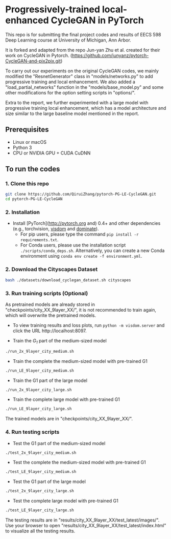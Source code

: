 # Progressively-trained local-enhanced CycleGAN in PyTorch

This repo is for submitting the final project codes and results of EECS 598 Deep Learning course at University of Michigan, Ann Arbor.

It is forked and adapted from the repo Jun-yan Zhu et al. created for their work on CycleGAN in Pytorch. (https://github.com/junyanz/pytorch-CycleGAN-and-pix2pix.git) 

To carry out our experiments on the original CycleGAN codes, we mainly modified the "ResnetGenerator" class in "models/networks.py" to add progressive training and local enhancement. We also added a "load_partial_networks" function in the "models/base_model.py" and some other modifications for the option setting scripts in "options/". 

Extra to the report, we further experimented with a large model with progressive training local enhancement, which has a model architecture and size similar to the large baseline model mentioned in the report.

## Prerequisites
- Linux or macOS
- Python 3
- CPU or NVIDIA GPU + CUDA CuDNN

## To run the codes
### 1. Clone this repo
```bash
git clone https://github.com/QiruiZhang/pytorch-PG-LE-CycleGAN.git
cd pytorch-PG-LE-CycleGAN
```

### 2. Installation
- Install [PyTorch](http://pytorch.org and) 0.4+ and other dependencies (e.g., torchvision, [visdom](https://github.com/facebookresearch/visdom) and [dominate](https://github.com/Knio/dominate)).
  - For pip users, please type the command `pip install -r requirements.txt`.
  - For Conda users, please use the installation script `./scripts/conda_deps.sh`. Alternatively, you can create a new Conda environment using `conda env create -f environment.yml`.
  
### 2. Download the Cityscapes Dataset
```bash
bash ./datasets/download_cyclegan_dataset.sh cityscapes
```

### 3. Run training scripts (Optional)
As pretrained models are already stored in "checkpoints/city_XX_9layer_XX/", it is not recommended to train again, which will overwrite the pretrained models.

- To view training results and loss plots, run `python -m visdom.server` and click the URL http://localhost:8097.

- Train the <i>G<sub>1</sub></i> part of the medium-sized model 
```bash
./run_2x_9layer_city_medium.sh
```
- Train the complete the medium-sized model with pre-trained G1
```bash
./run_LE_9layer_city_medium.sh
```

- Train the G1 part of the large model 
```bash
./run_2x_9layer_city_large.sh
```
- Train the complete large model with pre-trained G1
```bash
./run_LE_9layer_city_large.sh
```
The trained models are in "checkpoints/city_XX_9layer_XX/".

### 4. Run testing scripts
- Test the G1 part of the medium-sized model 
```bash
./test_2x_9layer_city_medium.sh
```
- Test the complete the medium-sized model with pre-trained G1
```bash
./test_LE_9layer_city_medium.sh
```

- Test the G1 part of the large model 
```bash
./test_2x_9layer_city_large.sh
```
- Test the complete large model with pre-trained G1
```bash
./test_LE_9layer_city_large.sh
```
The testing results are in "results/city_XX_9layer_XX/test_latest/images/".
Use your browser to open "results/city_XX_9layer_XX/test_latest/index.html" to visualize all the testing results.
